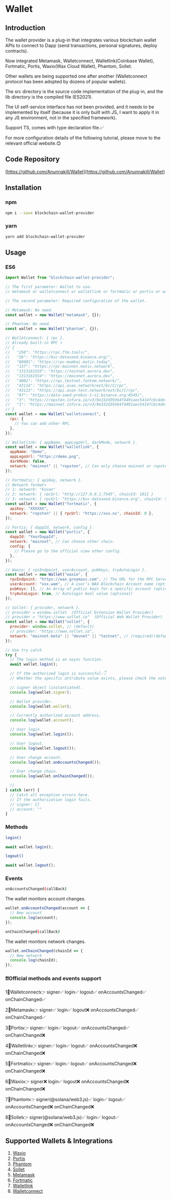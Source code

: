 # Wallet

## Introduction

The wallet provider is a plug-in that integrates various blockchain wallet APIs to connect to Dapp (send transactions, personal signatures, deploy contracts).

Now integrated Metamask, Walletconnect, Walletlink(Coinbase Wallet), Fortmatic, Portis, Waxio(Wax Cloud Wallet), Phantom, Sollet.

Other wallets are being supported one after another (Walletconnect protocol has been adopted by dozens of popular wallets).

The src directory is the source code implementation of the plug-in, and the lib directory is the compiled file (ES2021).

The UI self-service interface has not been provided, and it needs to be implemented by itself (because it is only built with JS, I want to apply it in any JS environment, not in the specified framework).

Support TS, comes with type declaration file.✅

For more configuration details of the following tutorial, please move to the relevant official website.😊

## Code Repository

[https://github.com/Anunnakill/Wallet](https://github.com/Anunnakill/Wallet)

## Installation

### npm

```bash
npm i --save blockchain-wallet-provider
```

### yarn

```bash
yarn add blockchain-wallet-provider
```

## Usage

### ES6

```javascript
import Wallet from "blockchain-wallet-provider";
```

```javascript
// The first parameter: Wallet to use.
// metamask or walletconnect or walletlink or fortmatic or portis or waxio or phantom, sollet (Note that the initial letter is lowercase).

// The second parameter: Required configuration of the wallet.

// Metamask: No need.
const wallet = new Wallet("metamask", {});

// Phantom: No need.
const wallet = new Wallet("phantom", {});

// Walletconnect: { rpc }.
// Already built-in RPC ⬇️
// {
//   "250": "https://rpc.ftm.tools/",
//   "56": "https://bsc-dataseed.binance.org/",
//   "80001": "https://rpc-mumbai.matic.today",
//   "137": "https://rpc-mainnet.matic.network",
//   "1313161555": "https://testnet.aurora.dev",
//   "1313161554": "https://mainnet.aurora.dev",
//   "4002": "https://rpc.testnet.fantom.network/",
//   "43114": "https://api.avax.network/ext/bc/C/rpc",
//   "43113": "https://api.avax-test.network/ext/bc/C/rpc",
//   "97": "https://data-seed-prebsc-1-s1.binance.org:8545/",
//   "3": "https://ropsten.infura.io/v3/9e332d39364f4491aec5414fcbc4def7",
//   "1": "https://mainnet.infura.io/v3/9e332d39364f4491aec5414fcbc4def7"
// }
const wallet = new Wallet("walletconnect", {
  rpc: {
    // You can add other RPC.
  },
});

// Walletlink: { appName, appLogoUrl, darkMode, network }.
const wallet = new Wallet("walletlink", {
  appName: "Demo",
  appLogoUrl: "https://demo.png",
  darkMode: false,
  network: "mainnet" || "ropsten", // Can only choose mainnet or ropsten.
});

// Fortmatic: { apiKey, network }.
// Network format⬇️
// 1: network: "kovan"
// 2: network: { rpcUrl: "http://127.0.0.1:7545", chainId: 1011 }
// 3: network: { rpcUrl: "https://bsc-dataseed.binance.org", chainId: 56 }
const wallet = new Wallet("fortmatic", {
  apiKey: "XXXXXX",
  network: "ropsten" || { rpcUrl: "https://xxx.xx", chainId: 0 },
});

// Portis: { dappId, network, config }.
const wallet = new Wallet("portis", {
  dappId: "YourDappId",
  network: "mainnet", // Can choose other chain.
  config: {
    // Please go to the official view other config.
  },
});

// Waxio: { rpcEndpoint, userAccount, pubKeys, tryAutoLogin }.
const wallet = new Wallet("waxio", {
  rpcEndpoint: "https://wax.greymass.com", // The URL for the RPC Server you wish to connect to (required)
  userAccount: "xxx.wam", // A user’s WAX Blockchain Account name (optional)
  pubKeys: [], // An Array of public keys for a specific account (optional)
  tryAutoLogin: true, // Autologin bool value (optional)
});

// Sollet: { provider, network }.
// provider = window.sollet  (Official Extension Wallet Provider)
// provider = "https://www.sollet.io"  (Official Web Wallet Provider)
const wallet = new Wallet("sollet", {
  provider: window.sollet, // (default)
  // provider: "https://www.sollet.io",
  network: "mainnet-beta" || "devnet" || "testnet", // (required)(default "devnet")
});

// Use try catch
try {
  // The login method is an async function.
  await wallet.login();

  // If the authorized login is successful:👇
  // Whether the specific attribute value exists, please check the notes below👇

  // signer object (instantiated).
  console.log(wallet.signer);

  // Wallet provider.
  console.log(wallet.wallet);

  // Currently authorized account address.
  console.log(wallet.account);

  // User login.
  console.log(wallet.login());

  // User logout.
  console.log(wallet.logout());

  // User change account.
  console.log(wallet.onAccountsChanged());

  // User change chain.
  console.log(wallet.onChainChanged());

  //
} catch (err) {
  // Catch all exception errors here.
  // If the authorization login fails.
  // signer: {}
  // account: ""
}
```

### Methods

```bash
login()
```

```javascript
await wallet.login();
```

```bash
logout()
```

```javascript
await wallet.logout();
```

### Events

```bash
onAccountsChanged(callBack)
```

The wallet monitors account changes.

```javascript
wallet.onAccountsChanged(account => {
  // New account
  console.log(account);
});
```

```bash
onChainChanged(callBack)
```

The wallet monitors network changes.

```javascript
wallet.onChainChanged(chainId => {
  // New network
  console.log(chainId);
});
```

### ❗️❗️Official methods and events support

1⃣️Walletconnect👉 signer✅ login✅ logout✅ onAccountsChanged✅ onChainChanged✅

2⃣️Metamask👉 signer✅ login✅ logout❌ onAccountsChanged✅ onChainChanged✅

3⃣️Portis👉 signer✅ login✅ logout✅ onAccountsChanged✅ onChainChanged❌

4⃣️Walletlink👉 signer✅ login✅ logout✅ onAccountsChanged❌ onChainChanged❌

5⃣️Fortmatic👉 signer✅ login✅ logout✅ onAccountsChanged❌ onChainChanged❌

6⃣️Waxio👉 signer❌ login✅ logout❌ onAccountsChanged❌ onChainChanged❌

7⃣️Phantom👉 signer(@solana/web3.js)✅ login✅ logout✅ onAccountsChanged❌ onChainChanged❌

8⃣️Sollet👉 signer(@solana/web3.js)✅ login✅ logout✅ onAccountsChanged❌ onChainChanged❌

## Supported Wallets & Integrations

1. [Waxio](https://wax.io)
2. [Portis](https://portis.io)
3. [Phantom](https://phantom.app)
4. [Sollet](https://www.sollet.io)
5. [Metamask](https://metamask.io)
6. [Fortmatic](https://fortmatic.com)
7. [Walletlink](https://walletlink.org)
8. [Walletconnect](https://walletconnect.com)
